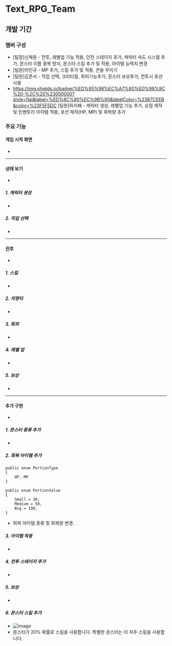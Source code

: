 # Text_RPG_Team
 
## 개발 기간

### 멤버 구성

- [팀장]신채윤 - 전투, 레벨업 기능 적용, 던전 스테이지 추가, 캐릭터 속도 시스템 추가, 몬스터 이름 중복 방지, 몬스터 스킬 추가 및 적용, 아이템 능력치 변경
- [팀원]이인규 - MP 추가, 스킬 추가 및 적용, 콘솔 꾸미기
- [팀원]김준서 - 직업 선택, 크리티컬, 회피기능추가, 몬스터 보상추가, 전투시 포션사용
- https://img.shields.io/badge/%ED%95%98%EC%A7%80%ED%98%9C%20-%2C%20%23000000?style=flat&label=%ED%8C%80%EC%9B%90&labelColor=%2387CEEB&color=%23F5F5DC [팀원]하지혜 - 캐릭터 생성, 레벨업 기능 추가,  상점 제작 및 인벤토리 아이템 적용, 포션 제작(HP, MP) 및 회복량 추가

### 주요 기능

#### 게임 시작 화면
-
----
#### 상태 보기
-
##### 1. 캐릭터 생성
-
##### 2. 직업 선택
-
----
#### 전투
-
##### 1. 스킬
-
##### 2. 치명타
-
##### 3. 회피
-
##### 4. 레벨 업
-
##### 5. 보상
-
----
#### 추가 구현
-
##### 1. 몬스터 종류 추가

-

##### 2. 회복 아이템 추가

    public enum PortionType
    {
        HP, MP
    }

    public enum PortionValue
    {
        Small = 30,
        Medium = 50, 
        Big = 100,
    }
    
- 회복 아이템 종류 및 회복량 변경.
##### 3. 아이템 착용
-
##### 4. 전투 스테이지 추가
-
##### 5. 보상
-
##### 6. 몬스터 스킬 추가

- ![image](https://github.com/chai227chai/Text_RPG_Team/assets/37549333/8fdad15d-6d13-4818-b39e-dd31f76423b1)
- 몬스터가 20% 확률로 스킬을 사용합니다. 특별한 몬스터는 더 자주 스킬을 사용합니다.

